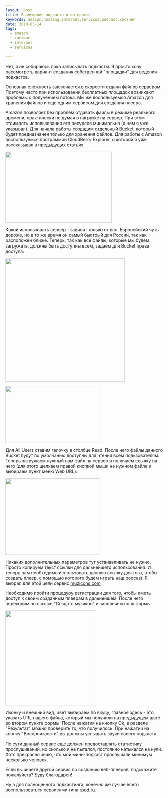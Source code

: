 ```yaml
--- 
layout: post
title: Размещение подкаста в интернете
keywords: amazon,hosting,internet,services,podcast,хостинг
date: 2010-03-14
tags:
  - amazon
  - хостинг
  - internet
  - services

---
```

Нет, я не собираюсь пока записывать подкасты. Я просто хочу рассмотреть вариант создания собственной "площадки" для ведения подкастов.

Основная сложность заключается в скорости отдачи файлов сервером. Поэтому часто при использовании бесплатных площадок возникают проблемы с получением потока. Мы же воспользуемся Amazon для хранения файлов и еще одним сервисом для создания плеера.

Amazon позволяет без проблем отдавать файлы в режиме реального времени, практически не думая о нагрузке на сервер. При этом стоимость использования его ресурсов минимальна (о чем я уже указывал). Для начала работы создадим отдельный Bucket, который будет предназначен только для хранения файлов. Для работы с Amazon воспользуемся программой CloudBerry Explorer, о которой я уже рассказывал в предыдущих статьях.

<img class="aligncenter size-full wp-image-954" title="create_bucket" src="http://static.juev.ru/2010/03/create_bucket.png" alt="" width="340" height="225" />

Какой использовать сервер - зависит только от вас. Европейский чуть дороже, но в то же время он самый быстрый для России, так как расположен ближе. Теперь, так как все файлы, которые мы будем загружать, должны быть доступны всем, задаем для Bucket права доступа:

<img class="aligncenter size-full wp-image-955" title="ACL" src="http://static.juev.ru/2010/03/ScreenShot001.png" alt="" width="381" height="391" />

<a href="http://static.juev.ru/2010/03/ScreenShot002.png"><img class="aligncenter size-medium wp-image-956" title="ScreenShot002" src="http://static.juev.ru/2010/03/ScreenShot002-300x181.png" alt="" width="300" height="181" /></a>

Для All Users ставим галочку в столбце Read. После чего файлы данного Bucket будут по умолчанию доступны для чтения всем пользователям. Теперь загружаем нужный нам файл на сервер и получаем ссылку на него (для этого щелкаем правой кнопкой мыши на нужном файле и выбираем пункт меню Web URL):

<a href="http://static.juev.ru/2010/03/web-url.png"><img class="aligncenter size-medium wp-image-957" title="web-url" src="http://static.juev.ru/2010/03/web-url-300x242.png" alt="" width="300" height="242" /></a>

Никаких дополнительных параметров тут устанавливать не нужно. Просто копируем текст ссылки
для дальнейшего использования. И теперь нам необходимо использовать данную ссылку для
того, чтобы создать плеер, с помощью которого будем играть наш podcast. Я выбрал для этой
цели сервис <a href="http://muzicons.com" rel="nofollow">muzicons.com</a>

Необходимо пройти процедуру регистрации для того, чтобы иметь доступ к своим созданным плеерам в дальнейшем. После чего переходим по ссылке "Создать музикон" и заполняем поля формы:

<a href="http://static.juev.ru/2010/03/muzicons.png"><img class="aligncenter size-medium wp-image-958" title="muzicons" src="http://static.juev.ru/2010/03/muzicons-290x300.png" alt="" width="290" height="300" /></a>

Иконку и внешний вид, цвет выбираем по вкусу, главное здесь - это указать URL нашего файла, который мы получили на предыдущем шаге во втором пункте формы. После нажатия на кнопку Ok, в разделе "Результат" можно проверить то, что получилось. При нажатии на кнопку "Воспроизвести" вы должны услышать звуки своего подкаста.

По сути данный сервис еще должен предоставлять статистику прослушиваний, но сколько я не пытался, постоянно натыкался на нули. Хотя прекрасно знаю, что мой мини-подкаст прослушали минимум несколько человек.

Если вы знаете другой сервис по созданию веб-плееров, подскажите пожалуйста? Буду благодарен!

Ну а для полноценного подкастинга, конечно же лучше всего воспользоваться сервисами типа <a href="http://rpod.ru" rel="nofollow">rpod.ru</a>.
